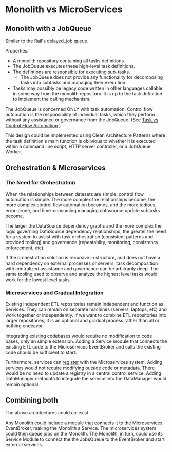 # Monolith vs MicroServices

## Monolith with a JobQueue

Similar to the Rail's [delayed_job queue](https://github.com/collectiveidea/delayed_job).

Properties:

- A monolith repository containing all tasks definitions.
- The JobQueue executes these high-level task definitions.
- The defintions are responsible for executing sub-tasks.
  - The JobQueue does not provide any functionality for
    decomposing tasks into subtasks and managing their execution.
- Tasks may possibly be legacy code written in other languages
  callable in some way from the monolith repository. It is up
  to the task definition to implement the calling mechanism.

The JobQueue is concerned ONLY with task automation.
Control flow automation is the responsibility of individual tasks,
which they perform without any assistance or governance from the JobQueue.
(See
[Task vs Control Flow Automation](https://www.google.com/books/edition/Practical_Process_Automation/Go4lEAAAQBAJ?hl=en&gbpv=1&dq=task+automation+vs+control+flow+automation&pg=PT12&printsec=frontcover).)

This design could be implemented using Clean Architecture Patterns where the
task definition's main function is oblivious to whether it is executed within a
command line script, HTTP server controller, or a JobQueue Worker.

## Orchestration & Microservices

### The Need for Orchestration

When the relationships between datasets are simple, control flow automation is
simple. The more complex the relationships become, the more complex control
flow automation becomes, and the more tedious, error-prone, and time-consuming
managing datasource update subtasks become.

The larger the DataSource dependency graphs and the more complex the logic
governing DataSource dependency relationships, the greater the need for a
system to assist with task orchestration (consistent patterns and provided
tooling) and governance (repeatablity, monitoring, consistency enforcement, etc).

If the orchestration solution is recursive in structure,
and does not have a hard dependency on external processes or servers,
task decomposition with centralized assistance and governance
can be arbitrarily deep. The same tooling used to observe and analyze
the highest level tasks would work for the lowest level tasks.

### Microservices and Gradual Integration

Existing independent ETL repositories remain independent and function as Services.
They can remain on separate machines (servers, laptops, etc) and work
together or independently. If we want to combine ETL repositories into
larger repositories, it is an optional and gradual process rather than
all or nothing endeavor.

Integrating existing codebases would require no modification to code bases,
only an simple extension. Adding a Service module that connects the existing
ETL code to the Microservices EventBroker and calls the existing code
should be sufficient to start.

Furthermore, services can
[register](https://moleculer.services/docs/0.14/registry.html#Dynamic-service-discovery)
with the Microservices system. Adding services would not require modifying
outside code or metadata. There would be no need to update a registry in a
central control service. Adding DataManager metadata to integrate the service
into the DataManager would remain optional.

## Combining both

The above architectures could co-exist.

Any Monolith could include a module that connects it to the Microservices
EventBroker, making the Monolith a Service. The microservices system could then
queue jobs on the Monolith. The Monolith, in turn, could use its Service Module to
connect the the JobsQueue to the EventBroker and start external services.

